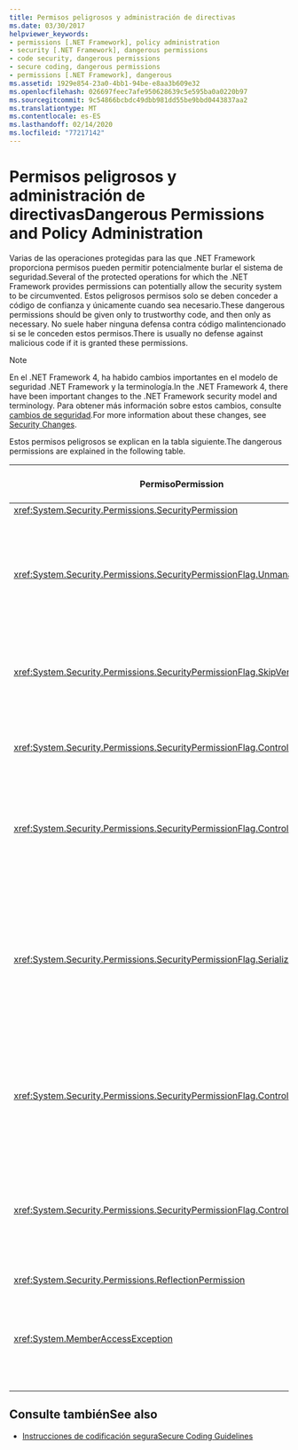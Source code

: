 ```yaml
---
title: Permisos peligrosos y administración de directivas
ms.date: 03/30/2017
helpviewer_keywords:
- permissions [.NET Framework], policy administration
- security [.NET Framework], dangerous permissions
- code security, dangerous permissions
- secure coding, dangerous permissions
- permissions [.NET Framework], dangerous
ms.assetid: 1929e854-23a0-4bb1-94be-e8aa3b609e32
ms.openlocfilehash: 026697feec7afe950628639c5e595ba0a0220b97
ms.sourcegitcommit: 9c54866bcbdc49dbb981dd55be9bbd0443837aa2
ms.translationtype: MT
ms.contentlocale: es-ES
ms.lasthandoff: 02/14/2020
ms.locfileid: "77217142"
---
```

# <a name="dangerous-permissions-and-policy-administration"></a><span data-ttu-id="f09e1-102">Permisos peligrosos y administración de directivas</span><span class="sxs-lookup"><span data-stu-id="f09e1-102">Dangerous Permissions and Policy Administration</span></span>
<span data-ttu-id="f09e1-103">Varias de las operaciones protegidas para las que .NET Framework proporciona permisos pueden permitir potencialmente burlar el sistema de seguridad.</span><span class="sxs-lookup"><span data-stu-id="f09e1-103">Several of the protected operations for which the .NET Framework provides permissions can potentially allow the security system to be circumvented.</span></span> <span data-ttu-id="f09e1-104">Estos peligrosos permisos solo se deben conceder a código de confianza y únicamente cuando sea necesario.</span><span class="sxs-lookup"><span data-stu-id="f09e1-104">These dangerous permissions should be given only to trustworthy code, and then only as necessary.</span></span> <span data-ttu-id="f09e1-105">No suele haber ninguna defensa contra código malintencionado si se le conceden estos permisos.</span><span class="sxs-lookup"><span data-stu-id="f09e1-105">There is usually no defense against malicious code if it is granted these permissions.</span></span>  
  
> [!NOTE]
> <span data-ttu-id="f09e1-106">En el .NET Framework 4, ha habido cambios importantes en el modelo de seguridad .NET Framework y la terminología.</span><span class="sxs-lookup"><span data-stu-id="f09e1-106">In the .NET Framework 4, there have been important changes to the .NET Framework security model and terminology.</span></span> <span data-ttu-id="f09e1-107">Para obtener más información sobre estos cambios, consulte [cambios de seguridad](../security/security-changes.md).</span><span class="sxs-lookup"><span data-stu-id="f09e1-107">For more information about these changes, see [Security Changes](../security/security-changes.md).</span></span>  
  
 <span data-ttu-id="f09e1-108">Estos permisos peligrosos se explican en la tabla siguiente.</span><span class="sxs-lookup"><span data-stu-id="f09e1-108">The dangerous permissions are explained in the following table.</span></span>  
  
|<span data-ttu-id="f09e1-109">Permiso</span><span class="sxs-lookup"><span data-stu-id="f09e1-109">Permission</span></span>|<span data-ttu-id="f09e1-110">Riesgo potencial</span><span class="sxs-lookup"><span data-stu-id="f09e1-110">Potential risk</span></span>|  
|----------------|--------------------|  
|<xref:System.Security.Permissions.SecurityPermission>||  
|<xref:System.Security.Permissions.SecurityPermissionFlag.UnmanagedCode>|<span data-ttu-id="f09e1-111">Permite que el código administrado llame a código no administrado, lo que a menudo es peligroso.</span><span class="sxs-lookup"><span data-stu-id="f09e1-111">Allows managed code to call into unmanaged code, which is often dangerous.</span></span>|  
|<xref:System.Security.Permissions.SecurityPermissionFlag.SkipVerification>|<span data-ttu-id="f09e1-112">Sin esta comprobación, el código puede hacer cualquier cosa.</span><span class="sxs-lookup"><span data-stu-id="f09e1-112">Without verification, the code can do anything.</span></span>|  
|<xref:System.Security.Permissions.SecurityPermissionFlag.ControlEvidence>|<span data-ttu-id="f09e1-113">La evidencia no validada puede burlar la directiva de seguridad.</span><span class="sxs-lookup"><span data-stu-id="f09e1-113">Invalidated evidence can fool security policy.</span></span>|  
|<xref:System.Security.Permissions.SecurityPermissionFlag.ControlPolicy>|<span data-ttu-id="f09e1-114">La capacidad de modificar la directiva de seguridad puede deshabilitar la seguridad.</span><span class="sxs-lookup"><span data-stu-id="f09e1-114">The ability to modify security policy can disable security.</span></span>|  
|<xref:System.Security.Permissions.SecurityPermissionFlag.SerializationFormatter>|<span data-ttu-id="f09e1-115">El uso de serialización puede eludir los mecanismos de accesibilidad.</span><span class="sxs-lookup"><span data-stu-id="f09e1-115">The use of serialization can circumvent accessibility mechanisms.</span></span> <span data-ttu-id="f09e1-116">Para obtener información más detallada, vea [Seguridad y serialización](security-and-serialization.md).</span><span class="sxs-lookup"><span data-stu-id="f09e1-116">For details, see [Security and Serialization](security-and-serialization.md).</span></span>|  
|<xref:System.Security.Permissions.SecurityPermissionFlag.ControlPrincipal>|<span data-ttu-id="f09e1-117">La capacidad de establecer la entidad de seguridad actual puede engañar a la seguridad basada en roles.</span><span class="sxs-lookup"><span data-stu-id="f09e1-117">The ability to set the current principal can trick role-based security.</span></span>|  
|<xref:System.Security.Permissions.SecurityPermissionFlag.ControlThread>|<span data-ttu-id="f09e1-118">La manipulación de subprocesos es peligrosa debido al estado de seguridad asociado a ellos.</span><span class="sxs-lookup"><span data-stu-id="f09e1-118">Manipulation of threads is dangerous because of the security state associated with threads.</span></span>|  
|<xref:System.Security.Permissions.ReflectionPermission>||  
|<xref:System.MemberAccessException>|<span data-ttu-id="f09e1-119">Puede utilizar miembros privados para anular los mecanismos de accesibilidad.</span><span class="sxs-lookup"><span data-stu-id="f09e1-119">Can use private members to defeat accessibility mechanisms.</span></span>|  
  
## <a name="see-also"></a><span data-ttu-id="f09e1-120">Consulte también</span><span class="sxs-lookup"><span data-stu-id="f09e1-120">See also</span></span>

- [<span data-ttu-id="f09e1-121">Instrucciones de codificación segura</span><span class="sxs-lookup"><span data-stu-id="f09e1-121">Secure Coding Guidelines</span></span>](../../standard/security/secure-coding-guidelines.md)
